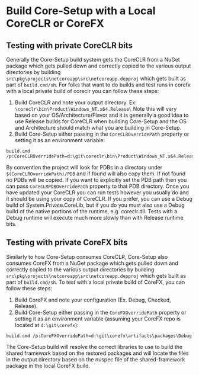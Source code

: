 # Build Core-Setup with a Local CoreCLR or CoreFX

## Testing with private CoreCLR bits

Generally the Core-Setup build system gets the CoreCLR from a NuGet package which gets pulled down and correctly copied to the various output directories by building `src\pkg\projects\netcoreapp\src\netcoreapp.depproj` which gets built as part of `build.cmd/sh`. For folks that want to do builds and test runs in corefx with a local private build of coreclr you can follow these steps:

1. Build CoreCLR and note your output directory. Ex: `\coreclr\bin\Product\Windows_NT.x64.Release\` Note this will vary based on your OS/Architecture/Flavor and it is generally a good idea to use Release builds for CoreCLR when building Core-Setup and the OS and Architecture should match what you are building in Core-Setup.
2. Build Core-Setup either passing in the `CoreCLROverridePath` property or setting it as an environment variable:

```batch
build.cmd /p:CoreCLROverridePath=d:\git\coreclr\bin\Product\Windows_NT.x64.Release\
```

By convention the project will look for PDBs in a directory under `$(CoreCLROverridePath)/PDB` and if found will also copy them. If not found no PDBs will be copied. If you want to explicitly set the PDB path then you can pass `CoreCLRPDBOverridePath` property to that PDB directory.
Once you have updated your CoreCLR you can run tests however you usually do and it should be using your copy of CoreCLR.
If you prefer, you can use a Debug build of System.Private.CoreLib, but if you do you must also use a Debug build of the native portions of the runtime, e.g. coreclr.dll. Tests with a Debug runtime will execute much more slowly than with Release runtime bits.

## Testing with private CoreFX bits

Similarly to how Core-Setup consumes CoreCLR, Core-Setup also consumes CoreFX from a NuGet package which gets pulled down and correctly copied to the various output directories by building `src\pkg\projects\netcoreapp\src\netcoreapp.depproj` which gets built as part of `build.cmd/sh`. To test with a local private build of CoreFX, you can follow these steps:

1. Build CoreFX and note your configuration (Ex. Debug, Checked, Release).
2. Build Core-Setup either passing in the `CoreFXOverridePath` property or setting it as an environment variable (assuming your CoreFX repo is located at `d:\git\corefx`):

```batch
build.cmd /p:CoreFXOverridePath=d:\git\corefx\artifacts\packages\Debug
```

The Core-Setup build will resolve the correct libraries to use to build the shared framework based on the restored packages and will locate the files in the output directory based on the nuspec file of the shared-framework package in the local CoreFX build.
